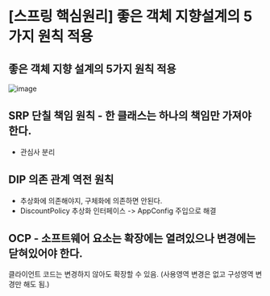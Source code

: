 # [스프링 핵심원리] 좋은 객체 지향설계의 5가지 원칙 적용

## 좋은 객체 지향 설계의 5가지 원칙 적용

![image](https://user-images.githubusercontent.com/37948906/141606419-94a87a63-e15a-47a5-b7f7-6dcbe37c13b6.png)

## SRP 단칠 책임 원칙 - 한 클래스는 하나의 책임만 가져야 한다.
- 관심사 분리

## DIP 의존 관계 역전 원칙
- 추상화에 의존해야지, 구체화에 의존하면 안된다.
- DiscountPolicy 추상화 인터페이스 -> AppConfig 주입으로 해결

## OCP - 소프트웨어 요소는 확장에는 열려있으나 변경에는 닫혀있어야 한다.

클라이언트 코드는 변경하지 않아도 확장할 수 있음. (사용영역 변경은 없고 구성영역 변경만 해도 됨.)

